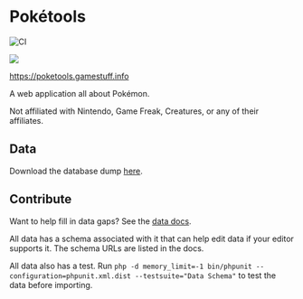 # Pokétools
![CI](https://github.com/gamestuff-info/poketools/workflows/CI/badge.svg)

[![](https://raw.githubusercontent.com/gamestuff-info/poketools/master/app/assets/static/logo-cropped.svg)](https://poketools.gamestuff.info)

https://poketools.gamestuff.info

A web application all about Pokémon.

Not affiliated with Nintendo, Game Freak, Creatures, or any of their affiliates.

## Data
Download the database dump [here](https://gitlab.com/gamestuff.info/poketools/-/jobs/artifacts/master/download?job=data).

## Contribute
Want to help fill in data gaps?  See the [data docs](https://gamestuff-info.github.io/poketools/).

All data has a schema associated with it that can help edit data if your editor
supports it.  The schema URLs are listed in the docs.

All data also has a test.  Run `php -d memory_limit=-1 bin/phpunit --configuration=phpunit.xml.dist --testsuite="Data Schema"`
to test the data before importing.

